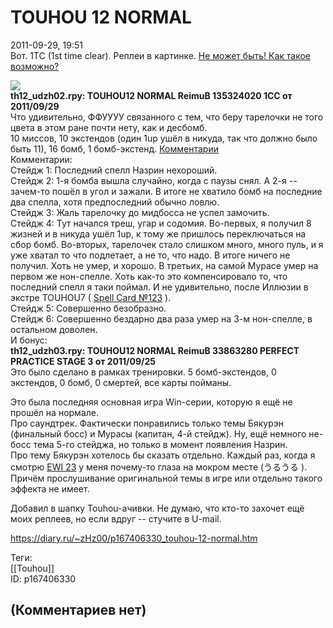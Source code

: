 TOUHOU 12 NORMAL
================

  
2011-09-29, 19:51  
 Вот. 1TC (1st time clear). Реплеи в картинке.  [Не может быть! Как такое возможно?](http://lurkmore.ru/Rarjpg)    
   
   [![](https://c.radikal.ru/c33/2201/a1/6c4b912d7faa.jpg)](http://www.pixiv.net/member_illust.php?mode=medium&illust_id=19802893)     
  **th12\_udzh02.rpy: TOUHOU12 NORMAL ReimuB 135324020 1CC от 2011/09/29**    
 Что удивительно, ФФУУУУ связанного с тем, что беру тарелочки не того цвета в этом ране почти нету, как и десбомб.   
 10 миссов, 10 экстендов (один 1up ушёл в никуда, так что должно было быть 11), 16 бомб, 1 бомб-экстенд.  [Комментарии](https://zHz00.diary.ru/p167406330.htm?index=1#linkmore167406330m1)      
 Комментарии:   
 Стейдж 1: Последний спелл Назрин нехороший.   
 Стейдж 2: 1-я бомба вышла случайно, когда с паузы снял. А 2-я -- зачем-то пошёл в угол и зажали. В итоге не хватило бомб на последние два спелла, хотя предпоследний обычно ловлю.   
 Стейдж 3: Жаль тарелочку до мидбосса не успел замочить.   
 Стейдж 4: Тут начался треш, угар и содомия. Во-первых, я получил 8 жизней и в никуда ушёл 1up, к тому же пришлось переключаться на сбор бомб. Во-вторых, тарелочек стало слишком много, много пуль, и я уже хватал то что подлетает, а не то, что надо. В итоге ничего не получил. Хоть не умер, и хорошо. В третьих, на самой Мурасе умер на первом же нон-спелле. Хоть как-то это компенсировало то, что последний спелл я таки поймал. И не удивительно, после Иллюзии в экстре TOUHOU7 (  [Spell Card №123](https://en.touhouwiki.net/wiki/Perfect_Cherry_Blossom/Spell_Cards/Extra#Spell_Card_123)  ).   
 Стейдж 5: Совершенно безобразно.   
 Стейдж 6: Совершенно бездарно два раза умер на 3-м нон-спелле, в остальном доволен.     
 И бонус:   
  **th12\_udzh03.rpy: TOUHOU12 NORMAL ReimuB 33863280 PERFECT PRACTICE STAGE 3 от 2011/09/25**    
 Это было сделано в рамках тренировки. 5 бомб-экстендов, 0 экстендов, 0 бомб, 0 смертей, все карты пойманы.   
   
 Это была последняя основная игра Win-серии, которую я ещё не прошёл на нормале.   
 Про саундтрек. Фактически понравились только темы Бякурэн (финальный босс) и Мурасы (капитан, 4-й стейдж). Ну, ещё немного не-босс тема 5-го стейджа, но только в момент появления Назрин.   
 Про тему Бякурэн хотелось бы сказать отдельно. Каждый раз, когда я смотрю  [EWI 23](https://www.youtube.com/watch?v=OzheDE8lsGE)  у меня почему-то глаза на мокром месте (うるうる ). Причём прослушивание оригинальной темы в игре или отдельно такого эффекта не имеет.   
   
 Добавил в шапку Touhou-ачивки. Не думаю, что кто-то захочет ещё моих реплеев, но если вдруг -- стучите в U-mail.   
  
<https://diary.ru/~zHz00/p167406330_touhou-12-normal.htm>  
  
Теги:  
[[Touhou]]  
ID: p167406330  


(Комментариев нет)
------------------